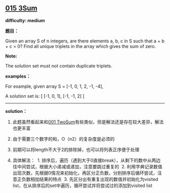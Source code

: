 ## [015 3Sum](https://leetcode.com/problems/3sum/description/)

**difficulty: medium**

**题目：**

Given an array S of n integers, are there elements a, b, c in S such that a + b + c = 0? Find all unique triplets in the array which gives the sum of zero.

**Note:**

The solution set must not contain duplicate triplets.

**examples：**

For example, given array S = [-1, 0, 1, 2, -1, -4],

A solution set is:
[
  [-1, 0, 1],
  [-1, -1, 2]
]

---
**solution：**
1. 此题虽然看起来和[001 TwoSum](https://github.com/seanyuner/LeetCode-python/tree/master/001%20Two%20Sum)有些类似，但是解法还是存在较大差异，解法也更丰富

2. 由于需要三个数字的和，O（n2）的复杂度是必须的

3. 前期可以将length不大于2的排除掉，也可以将列表正序便于处理

4. 具体解法：
  1. 排序后，遍历（遇到大于0直接break），从剩下的数中从两边往中间尝试，根据大小递减或递加，注意要跳过重复的
  2. 利用字典记录数值出现次数，先根据0情况来初始化，再区分正负数，分别排序后循环尝试，注意正负数相加结果的特点
  3. 先区分出有重复出现的数值并初始化为visited list，在从排序后的set中遍历，循环尝试并将尝试过的添加到visited list
